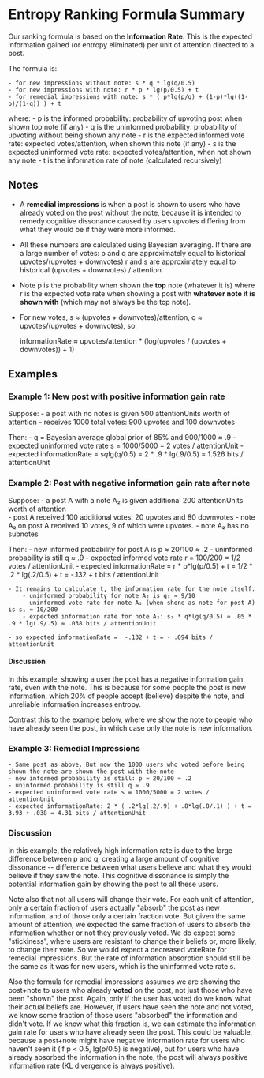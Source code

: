 # Entropy Ranking Formula Summary

Our ranking formula is based on the **Information Rate**. This is the expected information gained (or entropy eliminated) per unit of attention directed to a post.

The formula is:

	- for new impressions without note: s * q * lg(q/0.5)
	- for new impressions with note: r * p * lg(p/0.5) + t
	- for remedial impressions with note: s * ( p*lg(p/q) + (1-p)*lg((1-p)/(1-q)) ) + t

where:
	- p is the informed probability: probability of upvoting post when shown top note (if any)
	- q is the uninformed probability: probability of upvoting without being shown any note
	- r is the expected informed vote rate: expected votes/attention, when shown this note (if any)
	- s is the expected uninformed vote rate: expected votes/attention, when not shown any note
	- t is the information rate of note (calculated recursively)

## Notes

- A **remedial impressions** is when a post is shown to users who have already voted on the post without the note, because it is intended to remedy cognitive dissonance caused by users upvotes differing from what they would be if they were more informed.

- All these numbers are calculated using Bayesian averaging. If there are a large number of votes:
	p and q are approximately equal to historical upvotes/(upvotes + downvotes)
	r and s are approximately equal to historical (upvotes + downvotes) / attention

- Note p is the probability when shown the **top** note (whatever it is) where r is the expected vote rate when showing a post with **whatever note it is shown with** (which may not always be the top note).

- For new votes, s ≈ (upvotes + downvotes)/attention, q ≈ upvotes/(upvotes + downvotes), so:

	informationRate ≈ upvotes/attention * (log(upvotes / (upvotes + downvotes)) + 1) 


## Examples

### Example 1: New post with positive information gain rate

Suppose:
	- a post with no notes is given 500 attentionUnits worth of attention
	- receives 1000 total votes: 900 upvotes and 100 downvotes

Then:
	- q = Bayesian average global prior of 85% and 900/1000 ≈ .9
	- expected uninformed vote rate s = 1000/5000 = 2 votes / attentionUnit
	- expected informationRate = s*q*lg(q/0.5) = 2 * .9 * lg(.9/0.5) = 1.526 bits / attentionUnit


### Example 2: Post with negative information gain rate after note

Suppose:
	- a post A with a note A₂ is given additional 200 attentionUnits worth of attention	 
	- post A received 100 additional votes: 20 upvotes and 80 downvotes
	- note A₂ on post A received 10 votes, 9 of which were upvotes.
	- note A₂ has no subnotes

Then:
	- new informed probability for post A is p ≈ 20/100 ≈ .2
	- uninformed probability is still q ≈ .9
	- expected informed vote rate r = 100/200 = 1/2 votes / attentionUnit
	- expected informationRate = r * p*lg(p/0.5) + t = 1/2 * .2 * lg(.2/0.5) + t = -.132 + t bits / attentionUnit 

	- It remains to calculate t, the information rate for the note itself:
		- uninformed probability for note A₂ is q₁ ≈ 9/10 
		- uninformed vote rate for note A₂ (when shone as note for post A) is s₁ ≈ 10/200
		- expected information rate for note A₂: s₁ * q*lg(q/0.5) ≈ .05 * .9 * lg(.9/.5) ≈ .038 bits / attentionUnit

	- so expected informationRate =  -.132 + t = - .094 bits / attentionUnit 

#### Discussion

In this example, showing a user the post has a negative information gain rate, even with the note. This is because for some people the post is new information, which 20% of people accept (believe) despite the note, and unreliable information increases entropy.

Contrast this to the example below, where we show the note to people who have already seen the post, in which case only the note is new information.

### Example 3: Remedial Impressions
	- Same post as above. But now the 1000 users who voted before being shown the note are shown the post with the note
	- new informed probability is still: p ≈ 20/100 ≈ .2
	- uninformed probability is still q ≈ .9
	- expected uninformed vote rate s = 1000/5000 = 2 votes / attentionUnit
	- expected informationRate: 2 * ( .2*lg(.2/.9) + .8*lg(.8/.1) ) + t = 3.93 + .038 = 4.31 bits / attentionUnit

### Discussion

In this example, the relatively high information rate is due to the large difference between p and q, creating a large amount of cognitive dissonance -- difference between what users believe and what they would believe if they saw the note. This cognitive dissonance is simply the potential information gain by showing the post to all these users.

Note also that not all users will change their vote. For each unit of attention, only a certain fraction of users actually "absorb" the post as new information, and of those only a certain fraction vote. But given the same amount of attention, we expected the same fraction of users to absorb the information whether or not they previously voted. We do expect some "stickiness", where users are resistant to change their beliefs or, more likely, to change their vote. So we would expect a decreased voteRate for remedial impressions. But the rate of information absorption should still be the same as it was for new users, which is the uninformed vote rate s.

Also the formula for remedial impressions assumes we are showing the post+note to users who already **voted** on the post, not just those who have been "shown" the post. Again, only if the user has voted do we know what their actual beliefs are. However, if users have seen the note and not voted, we know some fraction of those users "absorbed" the information and didn't vote. If we know what this fraction is, we can estimate the information gain rate for users who have already seen the post. This could be valuable, because a post+note might have negative information rate for users who haven't seen it (if p < 0.5, lg(p/0.5) is negative), but for users who have already absorbed the information in the note, the post will always positive information rate (KL divergence is always positive).





